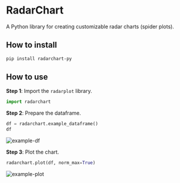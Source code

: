 # RadarChart
A Python library for creating customizable radar charts (spider plots).

## How to install

```bash
pip install radarchart-py
```

## How to use

**Step 1**: Import the `radarplot` library.

```py
import radarchart
```

**Step 2**: Prepare the dataframe.

```py
df = radarchart.example_dataframe()
df
```

![example-df](https://github.com/user-attachments/assets/71fff230-e6b9-453a-8ab0-ea4ed634bfc1)

**Step 3**: Plot the chart.

```py
radarchart.plot(df, norm_max=True)
```

![example-plot](https://github.com/user-attachments/assets/32ff7a41-f1c7-47ec-9927-087bf0dba818)

